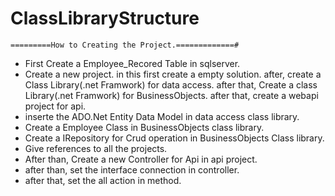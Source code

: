 # ClassLibraryStructure

	=========How to Creating the Project.=============#
- First Create a Employee_Recored Table in sqlserver.
- Create a new project. in this first create a empty solution. after, create a Class Library(.net Framwork) for data access. after that,
  Create a class Library(.net Framwork) for BusinessObjects. after that, create a webapi project for api.
- inserte the ADO.Net Entity Data Model in data access class library.
- Create a Employee Class in BusinessObjects class library.
- Create a IRepository for Crud operation  in BusinessObjects Class library.
- Give references to all the projects.
- After than, Create a new Controller for Api in api project.
- after than, set the  interface connection in controller.
- after that, set the all action in method.
	
